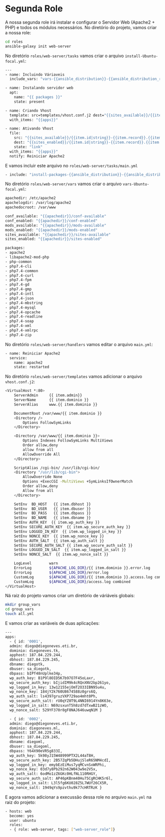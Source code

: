 # Segunda Role

A nossa segunda role irá instalar e configurar o Servidor Web (Apache2 + PHP) e todos os módulos necessários.
No diretório do projeto, vamos criar a nossa role:

```bash
cd roles
ansible-galaxy init web-server
```

No diretório `roles/web-server/tasks` vamos criar o arquivo `install-Ubuntu-focal.yml`:

```bash
---
- name: Incluindo Váriaveis
  include_vars: "vars-{{ansible_distribution}}-{{ansible_distribution_release}}.yml"

- name: Instalando servidor web
  apt:
    name: "{{ packages }}"
    state: present

- name: Criando Vhost
  template: src=templates/vhost.conf.j2 dest="{{sites_available}}/{{item.id|string}}-{{item.record}}.{{item.zone}}.conf"
  with_items: "{{apps}}"

- name: Ativando Vhost
  file:
    src: "{{sites_available}}/{{item.id|string}}-{{item.record}}.{{item.zone}}.conf"
    dest: "{{sites_enabled}}/{{item.id|string}}-{{item.record}}.{{item.zone}}.conf"
    state: "link"
  with_items: "{{apps}}"
  notify: Reiniciar Apache2
```

E vamos incluir este arquivo no `roles/web-server/tasks/main.yml`

```bash
- include: "install-packages-{{ansible_distribution}}-{{ansible_distribution_release}}.yml"
```

No diretório `roles/web-server/vars` vamos criar o arquivo `vars-Ubuntu-focal.yml`:

```bash
apachedir: /etc/apache2
apachelogdir: /var/log/apache2
apachedocroot: /var/www

conf_available: "{{apachedir}}/conf-available"
conf_enabled: "{{apachedir}}/conf-enabled"
mods_available: "{{apachedir}}/mods-available"
mods_enabled: "{{apachedir}}/mods-enabled"
sites_available: "{{apachedir}}/sites-available"
sites_enabled: "{{apachedir}}/sites-enabled"

packages:
- apache2
- libapache2-mod-php
- php-common
- php7.4-cli
- php7.4-common
- php7.4-curl
- php7.4-fpm
- php7.4-gd
- php7.4-gmp
- php7.4-intl
- php7.4-json
- php7.4-mbstring
- php7.4-mysql
- php7.4-opcache
- php7.4-readline
- php7.4-soap
- php7.4-xml
- php7.4-xmlrpc
- php7.4-zip
```

No diretório `roles/web-server/handlers` vamos editar o arquivo `main.yml`:

```bash
- name: Reiniciar Apache2
  service:
    name: apache2
    state: restarted 
```

No diretório `roles/web-server/templates` vamos adicionar o arquivo `vhost.conf.j2`:

```bash
<VirtualHost *:80>
    ServerAdmin     {{ item.admin}}
    ServerName      {{ item.dominio }}
    ServerAlias     www.{{ item.dominio }}

    DocumentRoot /var/www/{{ item.dominio }}
    <Directory />
        Options FollowSymLinks
    </Directory>

    <Directory /var/www/{{ item.dominio }}>
        Options Indexes FollowSymLinks MultiViews
        Order allow,deny
        allow from all
        AllowOverride All
    </Directory>

    ScriptAlias /cgi-bin/ /usr/lib/cgi-bin/
    <Directory "/usr/lib/cgi-bin">
        AllowOverride None
        Options +ExecCGI -MultiViews +SymLinksIfOwnerMatch
        Order allow,deny
        Allow from all
    </Directory>

    SetEnv  BD_HOST   {{ item.dbhost }}
    SetEnv  BD_USER   {{ item.dbuser }}
    SetEnv  BD_PASS   {{ item.dbpass }}
    SetEnv  BD_NAME   {{ item.dbname }}
    SetEnv AUTH_KEY  {{ item.wp_auth_key }}
    SetEnv SECURE_AUTH_KEY  {{ item.wp_secure_auth_key }}
    SetEnv LOGGED_IN_KEY  {{ item.wp_logged_in_key }}
    SetEnv NONCE_KEY  {{ item.wp_nonce_key }}
    SetEnv AUTH_SALT  {{ item.wp_auth_salt }}
    SetEnv SECURE_AUTH_SALT {{ item.wp_secure_auth_salt }}
    SetEnv LOGGED_IN_SALT  {{ item.wp_logged_in_salt }}
    SetEnv NONCE_SALT  {{ item.wp_nonce_salt }}

    LogLevel        warn
    ErrorLog        ${APACHE_LOG_DIR}/{{ item.dominio }}.error.log
    ErrorLog        ${APACHE_LOG_DIR}/error.log
    CustomLog       ${APACHE_LOG_DIR}/{{ item.dominio }}.access.log combined
    CustomLog       ${APACHE_LOG_DIR}/access.log combined
</VirtualHost>
```

Ná raiz do projeto vamos criar um diretório de váriáveis globais:

```bash
mkdir group_vars
cd group_vars
touch all.yml
```

E vamos criar as variáveis de duas aplicações:

```bash
---
apps:
  - { id: '0001',
  admin: diego@diegoneves.eti.br,
  dominio: diegoneves.tk,
  apphost: 187.84.229.244,
  dbhost: 187.84.229.245,
  dbname: diegotk,
  dbuser: sa_diegotk,
  dbpass: bIPf48nUplke34p,
  wp_auth_key: B1P9l8OID5K7b97O7F45oLaxr,
  wp_secure_auth_key: bIjidIM9k4cRQnXNV2bp261yo,
  wp_logged_in_key: 13w12155ejOmT2O33IBN95u4u,
  wp_nonce_key: 184jY2k760U8674588z0grs6Q,
  wp_auth_salt: ls4397gruzVXP729ao4mht0Ph,
  wp_secure_auth_salt: rU0qYZ0T9L4NNI6914Yn8K63e,
  wp_logged_in_salt: N69zsxunT5h8zd7dTxwB21zWO,
  wp_nonce_salt: 529YF370r8gF8NAJ646uwqN1M }

  - { id: '0002',
  admin: diego@diegoneves.eti.br,
  dominio: diegoneves.ml,
  apphost: 187.84.229.244,
  dbhost: 187.84.229.245,
  dbname: diegoml,
  dbuser: sa_diegoml,
  dbpass: Y64X90eVR5g833I,
  wp_auth_key: 5k98yJ15W48999PTX2L44aT8H,
  wp_secure_auth_key: 2B57ZqPb5DHujSleR65NM4cdI,
  wp_logged_in_key: emybEzEiMus7yqMCvnSxWRPhi,
  wp_nonce_key: 03d7y8Pb292n62W043w9e2V5x,
  wp_auth_salt: 6odMo1zZ6GKc0HLfNL110RHGY,
  wp_secure_auth_salt: AP46pKBnm40Hu75CgRCHK5r6l,
  wp_logged_in_salt: L3l5fg6KU028Z5L7WUf26CX5R,
  wp_nonce_salt: 1949qYs9pzvthu9k77cHRTRzK }
```

E agora vamos adicionar a execussão dessa role no arquivo `main.yml` na raiz do projeto:

```bash
- hosts: web
  become: yes
  user: ubuntu
  roles:
  - { role: web-server, tags: ["web-server_role"]}
```
